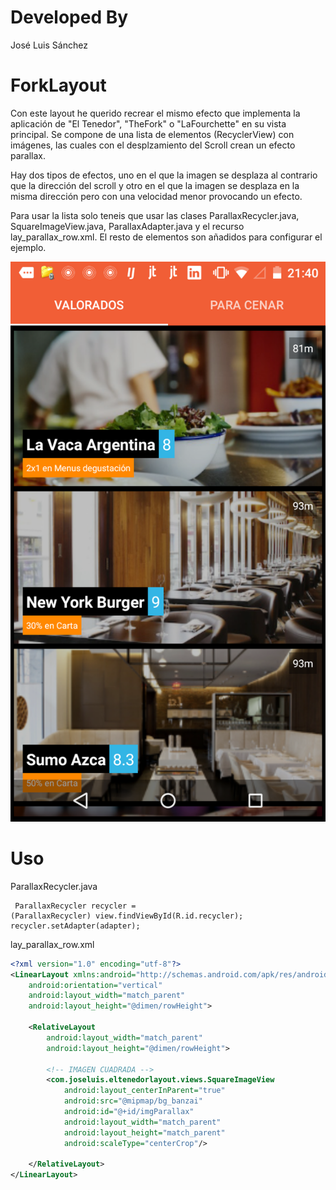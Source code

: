 # Developed By

José Luis Sánchez

# ForkLayout

Con este layout he querido recrear el mismo efecto que implementa la aplicación de "El Tenedor", "TheFork" o "LaFourchette" en su vista principal. Se compone de una lista de elementos (RecyclerView) con imágenes, las cuales con el desplzamiento del Scroll crean un efecto parallax. 

Hay dos tipos de efectos, uno en el que la imagen se desplaza al contrario que la dirección del scroll y otro en el que la imagen se desplaza en la misma dirección pero con una velocidad menor provocando un efecto. 

Para usar la lista solo teneis que usar las clases ParallaxRecycler.java, SquareImageView.java, ParallaxAdapter.java y el recurso lay_parallax_row.xml. El resto de elementos son añadidos para configurar el ejemplo.

![alt tag](https://github.com/jsancheh/ForkLayout/blob/master/captura.png)

# Uso
ParallaxRecycler.java
<code><pre>
ParallaxRecycler recycler = (ParallaxRecycler) view.findViewById(R.id.recycler);
recycler.setAdapter(adapter);
</code></pre>

lay_parallax_row.xml
```xml
<?xml version="1.0" encoding="utf-8"?>
<LinearLayout xmlns:android="http://schemas.android.com/apk/res/android"
    android:orientation="vertical"
    android:layout_width="match_parent"
    android:layout_height="@dimen/rowHeight">

    <RelativeLayout
        android:layout_width="match_parent"
        android:layout_height="@dimen/rowHeight">

        <!-- IMAGEN CUADRADA -->
        <com.joseluis.eltenedorlayout.views.SquareImageView
            android:layout_centerInParent="true"
            android:src="@mipmap/bg_banzai"
            android:id="@+id/imgParallax"
            android:layout_width="match_parent"
            android:layout_height="match_parent"
            android:scaleType="centerCrop"/>

    </RelativeLayout>
</LinearLayout>
```
